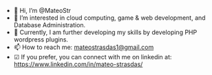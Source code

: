 - 👋 Hi, I’m @MateoStr
- 👀 I’m interested in cloud computing, game & web development, and Database Administration.
- 🌱 Currently, I am further developing my skills by developing PHP wordpress plugins.
- 📫 How to reach me: mateostrasdas1@gmail.com
- ☑  If you prefer, you can connect with me on linkedin at:  https://www.linkedin.com/in/mateo-strasdas/
